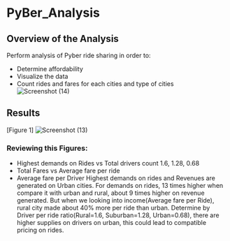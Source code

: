 # PyBer_Analysis

## Overview of the Analysis

Perform analysis of Pyber ride sharing in order to:
-  Determine affordability 
-  Visualize the data
-  Count rides and fares for each cities and type of cities
![Screenshot (14)](https://user-images.githubusercontent.com/111443997/192877911-ebedd3ce-1bd3-41a8-ae87-338cda31cab3.png)

## Results

[Figure 1]
![Screenshot (13)](https://user-images.githubusercontent.com/111443997/192878961-5e31a229-87b9-4fe5-be23-1d27726e9ad4.png)
### Reviewing this Figures:

-  Highest demands on Rides vs Total drivers count  1.6, 1.28, 0.68
-  Total Fares vs Average fare per ride
-  Average fare per Driver
Highest demands on rides and Revenues are generated on Urban cities.  For demands on rides, 13 times higher when compare it with urban and rural, about 9 times higher on revenue generated.  But when we looking into income(Average fare per Ride), rural city made about 40% more per ride than urban. 
Determine by Driver per ride ratio(Rural=1.6, Suburban=1.28, Urban=0.68), there are higher supplies on drivers on urban, this could lead to compatible pricing on rides.



